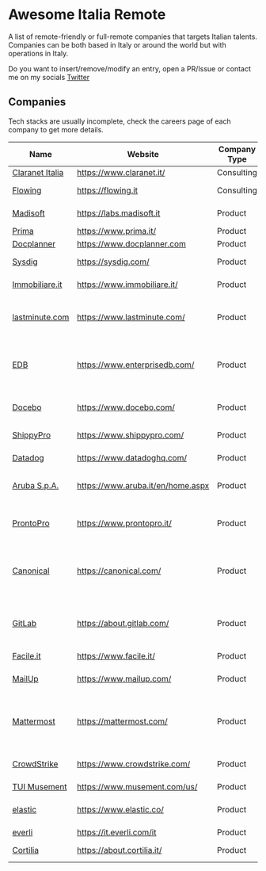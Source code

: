 # Awesome Italia Remote

A list of remote-friendly or full-remote companies that targets Italian talents.  
Companies can be both based in Italy or around the world but with operations in Italy.

Do you want to insert/remove/modify an entry, open a PR/Issue or contact me on my socials [Twitter](https://twitter.com/alessmarinoac)

## Companies

Tech stacks are usually incomplete, check the careers page of each company to get more details. 

Name | Website | Company Type | Stack
------------ | ------- | -------| -------
[Claranet Italia](https://claranetitalia.recruitee.com/l/it) | https://www.claranet.it/ | Consulting | AWS
[Flowing](https://www.flowing.it/job-opportunity/) | https://flowing.it | Consulting | AWS - PHP - JS
[Madisoft](https://labs.madisoft.it/) | https://labs.madisoft.it | Product | AWS - PHP - React
[Prima](https://it.prima.jobs/?lang=it-it) | https://www.prima.it/ | Product | AWS
[Docplanner](https://www.docplanner.com/career) | https://www.docplanner.com | Product | AWS - PHP
[Sysdig](https://sysdig.com/jobs/) | https://sysdig.com/ | Product | Go - K8S - AWS - GCP
[Immobiliare.it](https://www.immobiliare.it/info/lavora-con-noi/) | https://www.immobiliare.it/ | Product | PHP - Openstack
[lastminute.com](https://careers.lastminute.com/) | https://www.lastminute.com/ | Product | AWS - Kubernetes - Go - Python
[EDB](https://www.enterprisedb.com/careers) | https://www.enterprisedb.com/ | Product | Azure - C - Kubernetes - PostgreSQL
[Docebo](https://www.docebo.com/company/careers/) | https://www.docebo.com/ | Product | AWS - Terraform - JS - PHP
[ShippyPro](https://www.shippypro.com/en/work-with-us/) | https://www.shippypro.com/ | Product | PHP - Terraform
[Datadog](https://www.datadoghq.com/careers/) | https://www.datadoghq.com/ | Product | Go - Kubernetes
[Aruba S.p.A.](https://www.aruba.it/en/home.aspx) | https://www.aruba.it/en/home.aspx | Product | OpenShift - Serverless - Istio
[ProntoPro](https://jobs.jobvite.com/prontopro/jobs) | https://www.prontopro.it/ | Product | PHP - Go - AWS - Terraform - Kubernetes
[Canonical](https://canonical.com/careers) | https://canonical.com/ | Product | Python - Go - OpenStack - Kubernetes
[GitLab](https://about.gitlab.com/jobs/) | https://about.gitlab.com/ | Product | Go - Kubernetes - Python - Ruby on Rails
[Facile.it](https://inrecruiting.intervieweb.it/facileit/it/career#vacancies) | https://www.facile.it/ | Product | PHP
[MailUp](https://www.growens.io/en/work-with-us/) | https://www.mailup.com/ | Product | Linux - Go - AWS - IaC - JS
[Mattermost](https://mattermost.com/careers/) | https://mattermost.com/ | Product | Go - Terraform - AWS - Kubernetes - CircleCI
[CrowdStrike](https://www.crowdstrike.com/careers/) | https://www.crowdstrike.com/ | Product | Go - AWS - IoT - Security
[TUI Musement](https://careers.tuigroup.com/jobs/) | https://www.musement.com/us/ | Product | AWS - PHP
[elastic](https://www.elastic.co/about/careers/) | https://www.elastic.co/ | Product | Go - Cloud - Scala - OpenStack
[everli](https://it.everli.com/it/lavora-con-noi) | https://it.everli.com/it | Product | PHP - JS
[Cortilia](https://about.cortilia.it/lavora-con-noi) | https://about.cortilia.it/ | Product | AWS - Java
